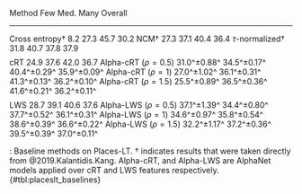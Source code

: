 Method                  Few          Med.         Many         Overall
-------------------     -----------  -----------  -----------  -----------
Cross entropy$\dag$     8.2          27.3         45.7         30.2
NCM$\dag$               27.3         37.1         40.4         36.4
$\tau$-normalized$\dag$ 31.8         40.7         37.8         37.9
$$ $$
cRT                     24.9         37.6         42.0         36.7
Alpha-cRT ($\rho=0.5$)  31.0^±0.88^  34.5^±0.17^  40.4^±0.29^  35.9^±0.09^
Alpha-cRT ($\rho=1$)    27.0^±1.02^  36.1^±0.31^  41.3^±0.13^  36.2^±0.10^
Alpha-cRT ($\rho=1.5$)  25.5^±0.89^  36.5^±0.36^  41.6^±0.21^  36.2^±0.11^
$$ $$
LWS                     28.7         39.1         40.6         37.6
Alpha-LWS ($\rho=0.5$)  37.1^±1.39^  34.4^±0.80^  37.7^±0.52^  36.1^±0.31^
Alpha-LWS ($\rho=1$)    34.6^±0.97^  35.8^±0.54^  38.6^±0.39^  36.6^±0.22^
Alpha-LWS ($\rho=1.5$)  32.2^±1.17^  37.2^±0.36^  39.5^±0.39^  37.0^±0.11^

: Baseline methods on Places-LT. $\dag$ indicates results that were taken
directly from @2019.Kalantidis.Kang. Alpha-cRT, and Alpha-LWS are AlphaNet models
applied over cRT and LWS features respectively. {#tbl:placeslt_baselines}
